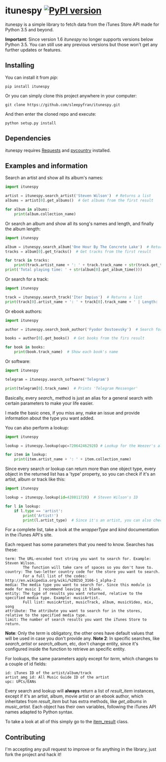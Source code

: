 # itunespy [![PyPI version](https://badge.fury.io/py/itunespy.svg)](http://badge.fury.io/py/itunespy)

itunespy is a simple library to fetch data from the iTunes Store API made for Python 3.5 and beyond.

**Important**: Since version 1.6 _itunespy_ no longer supports versions below Python 3.5. You can still use any previous versions but those won't get any further updates or features.

## Installing
You can install it from *pip*:
    
    pip install itunespy

Or you can simply clone this project anywhere in your computer:

    git clone https://github.com/sleepyfran/itunespy.git

And then enter the cloned repo and execute:

    python setup.py install
## Dependencies

itunespy requires [Requests](https://github.com/kennethreitz/requests) and [pycountry](https://github.com/flyingcircusio/pycountry) installed.

## Examples and information
Search an artist and show all its album's names:

```python
import itunespy

artist = itunespy.search_artist('Steven Wilson')  # Returns a list
albums = artist[0].get_albums()  # Get albums from the first result

for album in albums:
    print(album.collection_name)
```

Or search an album and show all its song's names and length, and finally the album length:

```python
import itunespy

album = itunespy.search_album('One Hour By The Concrete Lake')  # Returns a list
tracks = album[0].get_tracks()  # Get tracks from the first result

for track in tracks:
    print(track.artist_name + ': ' + track.track_name + str(track.get_track_time_minutes()))
print('Total playing time: ' + str(album[0].get_album_time()))
```

Or search for a track:

```python
import itunespy

track = itunespy.search_track('Iter Impius')  # Returns a list
print(track[0].artist_name + ': ' + track[0].track_name + ' | Length: ' + str(track[0].get_track_time_minutes())) # Get info from the first result
```

Or ebook authors:

```python    
import itunespy

author = itunespy.search_book_author('Fyodor Dostoevsky')  # Search for Dostoevsky

books = author[0].get_books()  # Get books from the firs result

for book in books:
    print(book.track_name)  # Show each book's name
```

Or software:
```python    
import itunespy

telegram = itunespy.search_software('Telegram')

print(telegram[0].track_name)  # Prints 'Telegram Messenger'
```

Basically, every *search_* method is just an alias for a general search with certain parameters to make your life easier.

I made the basic ones, if you miss any, make an issue and provide information about the type you want added.

You can also perform a lookup:

```python
import itunespy

lookup = itunespy.lookup(upc=720642462928) # Lookup for the Weezer's album 'Weezer'

for item in lookup:
    print(item.artist_name + ': ' + item.collection_name)
```

Since every search or lookup can return more than one object type, every object in the returned list has a 'type' property, so you can check if it's an artist, album or track like this:
```python
import itunespy

lookup = itunespy.lookup(id=428011728)  # Steven Wilson's ID

for l in lookup:
    if l.type == 'artist':
        print('Artist!')
        print(l.artist_type)  # Since it's an artist, you can also check its artist type
```

For a complete list, take a look at the *wrapperType* and *kind* documentation in the iTunes API's site.

Each request has some parameters that you need to know. Searches has these:
    
    term: The URL-encoded text string you want to search for. Example: Steven Wilson.
            The function will take care of spaces so you don't have to.
    country: The two-letter country code for the store you want to search.
            For a full list of the codes: http://en.wikipedia.org/wiki/%20ISO_3166-1_alpha-2
    media: The media type you want to search for. Since this module is made for music I recommend leaving it blank.
    entity: The type of results you want returned, relative to the specified media type. Example: musicArtist.
            Full list: musicArtist, musicTrack, album, musicVideo, mix, song
    attribute: The attribute you want to search for in the stores, relative to the specified media type.
    limit: The number of search results you want the iTunes Store to return.
    
**Note**: Only the *term* is obligatory, the other ones have default values that will be used in case you don't provide any.
**Note 2**: In specific searches, like *search_artist* or *search_album*, etc, don't change entity, since it's configured inside the function to retrieve an specific entity.

For lookups, the same parameters apply except for *term*, which changes to a couple of id fields:
    
    id: iTunes ID of the artist/album/track
    artist_amg_id: All Music Guide ID of the artist
    upc: UPCs/EANs

Every search and lookup will **always** return a list of *result_item* instances, except if it's an artist, album, movie artist or an ebook author, which inheritates from *result_item* but has extra methods, like *get_albums* in *music_artist*. Each object has their own variables, following the iTunes API names adapted to Python syntax.

To take a look at all of this simply go to the [item_result](https://github.com/sleepyfran/itunespy/blob/master/itunespy/result_item.py) class.

## Contributing
I'm accepting any pull request to improve or fix anything in the library, just fork the project and hack it!
